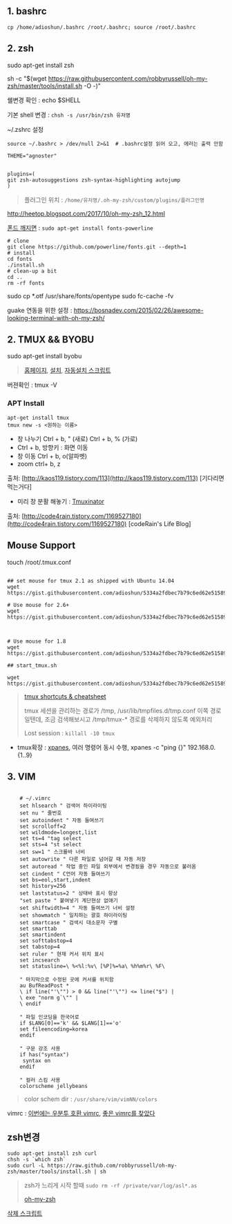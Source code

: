 
## 1. bashrc

`cp /home/adioshun/.bashrc /root/.bashrc; source /root/.bashrc`

## 2. zsh

sudo apt-get install zsh

sh -c "$(wget https://raw.githubusercontent.com/robbyrussell/oh-my-zsh/master/tools/install.sh -O -)"

쉘변경 확인 : echo $SHELL

기본 shell 변경 : `chsh -s /usr/bin/zsh 유저명`

~/.zshrc 설정

```
source ~/.bashrc > /dev/null 2>&1  # .bashrc설정 읽어 오고, 에러는 출력 안함

THEME="agnoster"


plugins=(
git zsh-autosuggestions zsh-syntax-highlighting autojump
)
```

> 플러그인 위치 : `/home/유저명/.oh-my-zsh/custom/plugins/플러그인명`

http://heetop.blogspot.com/2017/10/oh-my-zsh_12.html

[폰드 깨지면](https://github.com/powerline/fonts) : `sudo apt-get install fonts-powerline`

```
# clone
git clone https://github.com/powerline/fonts.git --depth=1
# install
cd fonts
./install.sh
# clean-up a bit
cd ..
rm -rf fonts
```

sudo cp *.otf /usr/share/fonts/opentype
sudo fc-cache -fv

guake 연동을 위한 설정 : https://bosnadev.com/2015/02/26/awesome-looking-terminal-with-oh-my-zsh/


## 2. TMUX && BYOBU

sudo apt-get install byobu

> [홈페이지](https://github.com/tmux/tmux/wiki), [설치](http://code4rain.tistory.com/1169527180), [자동설치 스크립트](https://gist.github.com/bbelgodere/f77ee5e37ca661ad10ebe1f00020a8fd)

버젼확인 : tmux -V

### APT Install

```
apt-get install tmux
tmux new -s <원하는 이름>
```

* 창 나누기 Ctrl + b, " \(새로\) Ctrl + b, % \(가로\) 
* Ctrl + b, 방향키 : 화면 이동
* 창 이동 Ctrl + b, o\(알파벳\)
* zoom ctrl+ b, z

출처: [http://kaos119.tistory.com/113](http://kaos119.tistory.com/113) \[기다리면 먹는거다\]

* 미리 창 분활 해놓기 : [Tmuxinator](https://github.com/tmuxinator/tmuxinator)

출처: [http://code4rain.tistory.com/1169527180](http://code4rain.tistory.com/1169527180) \[codeRain's Life Blog\]

## Mouse Support

touch /root/.tmux.conf

```

## set mouse for tmux 2.1 as shipped with Ubuntu 14.04
wget https://gist.githubusercontent.com/adioshun/5334a2fdbec7b79c6ed62e5158901b13/raw/f231167155b09bcfabe09939de1219010535f39a/.tmux.conf_2.1

# Use mouse for 2.6+
wget https://gist.githubusercontent.com/adioshun/5334a2fdbec7b79c6ed62e5158901b13/raw/f231167155b09bcfabe09939de1219010535f39a/.tmux.conf_2.6+



# Use mouse for 1.8
wget https://gist.githubusercontent.com/adioshun/5334a2fdbec7b79c6ed62e5158901b13/raw/f231167155b09bcfabe09939de1219010535f39a/.tmux.conf_1.8

## start_tmux.sh

wget https://gist.githubusercontent.com/adioshun/5334a2fdbec7b79c6ed62e5158901b13/raw/f231167155b09bcfabe09939de1219010535f39a/start_tmux.sh

```

> [tmux shortcuts & cheatsheet](https://gist.github.com/MohamedAlaa/2961058)
>
> tmux 세션을 관리하는 경로가 /tmp,  /usr/lib/tmpfiles.d/tmp.conf 이쪽 경로일텐데, 조금 검색해보시고 /tmp/tmux-\* 경로를 삭제하지 않도록 예외처리
>
> Lost session : `killall -10 tmux`

* tmux확장 : [xpanes](https://github.com/greymd/tmux-xpanes), 여러 명령어 동시 수행, xpanes -c "ping {}" 192.168.0.{1..9}

## 3. VIM

```

    # ~/.vimrc
    set hlsearch " 검색어 하이라이팅
    set nu " 줄번호
    set autoindent " 자동 들여쓰기
    set scrolloff=2
    set wildmode=longest,list
    set ts=4 "tag select
    set sts=4 "st select
    set sw=1 " 스크롤바 너비
    set autowrite " 다른 파일로 넘어갈 때 자동 저장
    set autoread " 작업 중인 파일 외부에서 변경됬을 경우 자동으로 불러옴
    set cindent " C언어 자동 들여쓰기
    set bs=eol,start,indent
    set history=256
    set laststatus=2 " 상태바 표시 항상
    "set paste " 붙여넣기 계단현상 없애기
    set shiftwidth=4 " 자동 들여쓰기 너비 설정
    set showmatch " 일치하는 괄호 하이라이팅
    set smartcase " 검색시 대소문자 구별
    set smarttab
    set smartindent
    set softtabstop=4
    set tabstop=4
    set ruler " 현재 커서 위치 표시
    set incsearch
    set statusline=\ %<%l:%v\ [%P]%=%a\ %h%m%r\ %F\

    " 마지막으로 수정된 곳에 커서를 위치함
    au BufReadPost *
    \ if line("'\"") > 0 && line("'\"") <= line("$") |
    \ exe "norm g`\"" |
    \ endif

    " 파일 인코딩을 한국어로
    if $LANG[0]=='k' && $LANG[1]=='o'
    set fileencoding=korea
    endif

    " 구문 강조 사용
    if has("syntax")
     syntax on
    endif

    " 컬러 스킴 사용
    colorscheme jellybeans
```

> color schem dir : `/usr/share/vim/vimNN/colors`

vimrc : [이번에는 우분투 호환 vimrc](http://chanacademy.tistory.com/38), [좋은 vimrc를 찾았다](http://chanacademy.tistory.com/37)



## zsh변경

    sudo apt-get install zsh curl
    chsh -s `which zsh`
    sudo curl -L https://raw.github.com/robbyrussell/oh-my-zsh/master/tools/install.sh | sh

> zsh가 느리게 시작 할때 `sudo rm -rf /private/var/log/asl*.as`
>
> [oh-my-zsh](https://nolboo.kim/blog/2015/08/21/oh-my-zsh/)

[삭제 스크립트](https://github.com/robbyrussell/oh-my-zsh/blob/master/tools/uninstall.sh)



